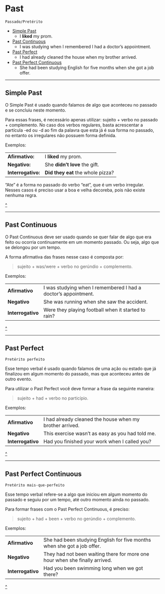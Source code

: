 # Past

`Passado/Pretérito`

+ [Simple Past](#simple-past)
  + I **liked** my prom.
+ [Past Continuous](#past-continuous)
  + I was studying when I remembered I had a doctor’s appointment.
+ [Past Perfect](#past-perfect)
  + I had already cleaned the house when my brother arrived.
+ [Past Perfect Continuous](#past-perfect-continuous)
  + She had been studying English for five months when she got a job offer.

---

## Simple Past

O Simple Past é usado quando falamos de algo que aconteceu no passado e se concluiu neste momento.

Para essas frases, é necessário apenas utilizar: sujeito + verbo no passado + complemento. No caso dos verbos regulares, basta acrescentar a partícula -ed ou -d ao fim da palavra que esta já é sua forma no passado, no entanto os irregulares não possuem forma definida.

Exemplos:

|||
| --- | --- |
| **Afirmativo:** | I **liked** my prom. |
| **Negativo:** | She **didn’t love** the gift. |
| **Interrogativo:** | **Did they eat** the whole pizza? |

“Ate” é a forma no passado do verbo “eat”, que é um verbo irregular. Nesses casos é preciso usar a boa e velha decoreba, pois não existe nenhuma regra.

[^](#past)

---

## Past Continuous

O Past Continuous deve ser usado quando se quer falar de algo que era feito ou ocorria continuamente em um momento passado. Ou seja, algo que se delongou por um tempo.

A forma afirmativa das frases nesse caso é composta por:
> sujeito + was/were + verbo no gerúndio + complemento.

Exemplos:

|||
| --- | --- |
| **Afirmativo** | I was studying when I remembered I had a doctor’s appointment. |
| **Negativo** | She was running when she saw the accident. |
| **Interrogativo** | Were they playing football when it started to rain? |

[^](#past)

---

## Past Perfect

  `Pretérito perfeito`

Esse tempo verbal é usado quando falamos de uma ação ou estado que já finalizou em algum momento do passado, mas que aconteceu antes de outro evento.

Para utilizar o Past Perfect você deve formar a frase da seguinte maneira:
> sujeito + had + verbo no particípio.

Exemplos:

|||
| --- | --- |
| **Afirmativo** | I had already cleaned the house when my brother arrived. |
| **Negativo** | This exercise wasn’t as easy as you had told me. |
| **Interrogativo** | Had you finished your work when I called you? |

[^](#past)

---

## Past Perfect Continuous

  `Pretérito mais-que-perfeito`

Esse tempo verbal refere-se a algo que iniciou em algum momento do passado e seguiu por um tempo, até outro momento ainda no passado.

Para formar frases com o Past Perfect Continuous, é preciso:
> sujeito + had + been + verbo no gerúndio + complemento.

Exemplos:

|||
| --- | --- |
| **Afirmativo** | She had been studying English for five months when she got a job offer. |
| **Negativo** | They had not been waiting there for more one hour when she finally arrived. |
| **Interrogativo** | Had you been swimming long when we got there? |

[^](#past)
